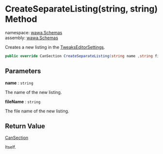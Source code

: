 # CreateSeparateListing\(string, string\) Method

namespace: [wawa\.Schemas](../../wawa.Schemas.md)<br />
assembly: [wawa\.Schemas](../../../wawa.Schemas.md)

Creates a new listing in the [TweaksEditorSettings](../../../wawa.Schemas/wawa.Schemas/TweaksEditorSettings.md)\.

```csharp
public override CanSection CreateSeparateListing(string name ,string fileName);
```

## Parameters

__name__ : `string`

The name of the new listing\.

__fileName__ : `string`

The file name of the new listing\.

## Return Value

[CanSection](../../../wawa.Schemas/wawa.Schemas.Fluent/CanSection.md)

Itself\.

